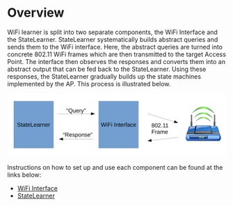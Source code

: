 # Overview

WiFi learner is split into two separate components, the WiFi Interface and the StateLearner. StateLearner systematically builds abstract queries and sends them to the WiFi interface. Here, the abstract queries are turned into concrete 802.11 WiFi frames which are then transmitted to the target Access Point. The interface then observes the responses and converts them into an abstract output that can be fed back to the StateLearner. Using these responses, the StateLearner gradually builds up the state machines implemented by the AP. This process is illustrated below. 

![overview](overview.png)

Instructions on how to set up and use each component can be found at the links below:

- [WiFi Interface](https://chrismcmstone.github.io/wifi-learner/interface-tool.html)
- [StateLearner](https://chrismcmstone.github.io/wifi-learner/learner-tool.html)